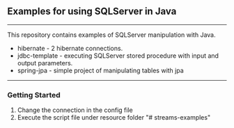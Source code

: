 ## Examples for using SQLServer in Java
----
This repository contains examples of SQLServer manipulation with Java.

* hibernate - 2 hibernate connections.
* jdbc-template - executing SQLServer stored procedure with input and output parameters.
* spring-jpa - simple project of manipulating tables with jpa

----

### Getting Started
1. Change the connection in the config file
2. Execute the script file under resource folder
"# streams-examples" 
